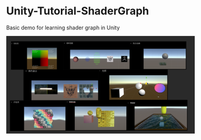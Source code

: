# Unity-Tutorial-ShaderGraph
Basic demo for learning shader graph in Unity

![Demo](https://github.com/wj-bj/Unity-Tutorial-ShaderGraph/blob/main/Intro/Intro.png?raw=true)
